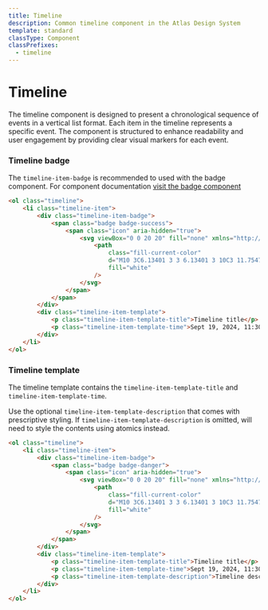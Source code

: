 ```yaml
---
title: Timeline
description: Common timeline component in the Atlas Design System
template: standard
classType: Component
classPrefixes:
  - timeline
---
```


# Timeline

The timeline component is designed to present a chronological sequence of events in a vertical list format. Each item in the timeline represents a specific event. The component is structured to enhance readability and user engagement by providing clear visual markers for each event.

### Timeline badge

The `timeline-item-badge` is recommended to used with the badge component. For component documentation [visit the badge component](../components/badge.md)


```html
<ol class="timeline">
	<li class="timeline-item">
		<div class="timeline-item-badge">
			<span class="badge badge-success">
				<span class="icon" aria-hidden="true">
					<svg viewBox="0 0 20 20" fill="none" xmlns="http://www.w3.org/2000/svg">
						<path
							class="fill-current-color"
							d="M10 3C6.13401 3 3 6.13401 3 10C3 11.7547 3.64565 13.3586 4.71233 14.5872L8.94781 10.4185C9.5316 9.84393 10.4684 9.84393 11.0522 10.4185L15.2877 14.5872C16.3544 13.3586 17 11.7547 17 10C17 6.13401 13.866 3 10 3ZM10 17C11.7513 17 13.3525 16.3568 14.5801 15.2938L10.3507 11.1312C10.1561 10.9397 9.84387 10.9397 9.64927 11.1312L5.41994 15.2938C6.64753 16.3568 8.24866 17 10 17ZM2 10C2 5.58172 5.58172 2 10 2C14.4183 2 18 5.58172 18 10C18 14.4183 14.4183 18 10 18C5.58172 18 2 14.4183 2 10ZM13 7.5C13 7.22386 12.7761 7 12.5 7C12.2239 7 12 7.22386 12 7.5C12 7.77614 12.2239 8 12.5 8C12.7761 8 13 7.77614 13 7.5ZM14 7.5C14 8.32843 13.3284 9 12.5 9C11.6716 9 11 8.32843 11 7.5C11 6.67157 11.6716 6 12.5 6C13.3284 6 14 6.67157 14 7.5Z"
							fill="white"
						/>
					</svg>
				</span>
			</span>
		</div>
		<div class="timeline-item-template">
			<p class="timeline-item-template-title">Timeline title</p>
			<p class="timeline-item-template-time">Sept 19, 2024, 11:30 AM</p>
		</div>
	</li>
</ol>
```

### Timeline template

The timeline template contains the `timeline-item-template-title` and `timeline-item-template-time`.

Use the optional `timeline-item-template-description` that comes with prescriptive styling. If `timeline-item-template-description` is omitted, will need to style the contents using atomics instead.

```html
<ol class="timeline">
	<li class="timeline-item">
		<div class="timeline-item-badge">
			<span class="badge badge-danger">
				<span class="icon" aria-hidden="true">
					<svg viewBox="0 0 20 20" fill="none" xmlns="http://www.w3.org/2000/svg">
						<path
							class="fill-current-color"
							d="M10 3C6.13401 3 3 6.13401 3 10C3 11.7547 3.64565 13.3586 4.71233 14.5872L8.94781 10.4185C9.5316 9.84393 10.4684 9.84393 11.0522 10.4185L15.2877 14.5872C16.3544 13.3586 17 11.7547 17 10C17 6.13401 13.866 3 10 3ZM10 17C11.7513 17 13.3525 16.3568 14.5801 15.2938L10.3507 11.1312C10.1561 10.9397 9.84387 10.9397 9.64927 11.1312L5.41994 15.2938C6.64753 16.3568 8.24866 17 10 17ZM2 10C2 5.58172 5.58172 2 10 2C14.4183 2 18 5.58172 18 10C18 14.4183 14.4183 18 10 18C5.58172 18 2 14.4183 2 10ZM13 7.5C13 7.22386 12.7761 7 12.5 7C12.2239 7 12 7.22386 12 7.5C12 7.77614 12.2239 8 12.5 8C12.7761 8 13 7.77614 13 7.5ZM14 7.5C14 8.32843 13.3284 9 12.5 9C11.6716 9 11 8.32843 11 7.5C11 6.67157 11.6716 6 12.5 6C13.3284 6 14 6.67157 14 7.5Z"
							fill="white"
						/>
					</svg>
				</span>
			</span>
		</div>
		<div class="timeline-item-template">
			<p class="timeline-item-template-title">Timeline title</p>
			<p class="timeline-item-template-time">Sept 19, 2024, 11:30 AM</p>
			<p class="timeline-item-template-description">Timeline description</p>
		</div>
	</li>
</ol>
```
